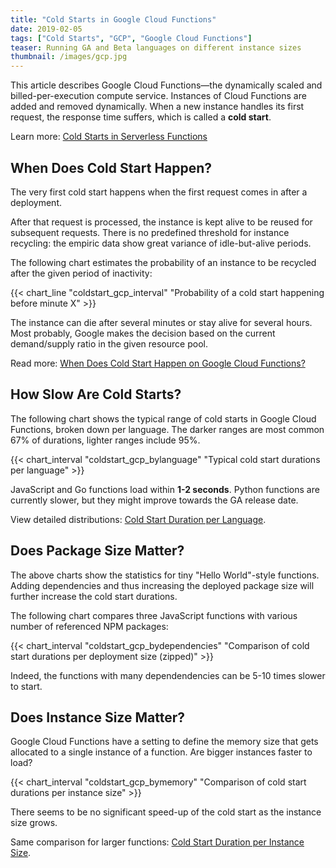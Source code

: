 ```yaml
---
title: "Cold Starts in Google Cloud Functions"
date: 2019-02-05
tags: ["Cold Starts", "GCP", "Google Cloud Functions"]
teaser: Running GA and Beta languages on different instance sizes
thumbnail: /images/gcp.jpg
---
```


This article describes Google Cloud Functions&mdash;the dynamically scaled and billed-per-execution compute service. Instances of Cloud Functions are added and removed dynamically. When a new instance handles its first request, the response time suffers, which is called a **cold start**.

Learn more: [Cold Starts in Serverless Functions](/coldstarts/define)

When Does Cold Start Happen?
----------------------------

The very first cold start happens when the first request comes in after a deployment. 

After that request is processed, the instance is kept alive to be reused for subsequent requests. There is no predefined threshold for instance recycling: the empiric data show great variance of idle-but-alive periods.

The following chart estimates the probability of an instance to be recycled after the given period of inactivity:

{{< chart_line 
    "coldstart_gcp_interval" 
    "Probability of a cold start happening before minute X" >}}

The instance can die after several minutes or stay alive for several hours. Most probably, Google makes the decision based on the current demand/supply ratio in the given resource pool.

Read more: [When Does Cold Start Happen on Google Cloud Functions?](/coldstarts/gcp/intervals)

How Slow Are Cold Starts?
-------------------------

The following chart shows the typical range of cold starts in Google Cloud Functions, broken down per language. The darker ranges are most common 67% of durations, lighter ranges include 95%.

{{< chart_interval 
    "coldstart_gcp_bylanguage"
    "Typical cold start durations per language" >}}

JavaScript and Go functions load within **1-2 seconds**. Python functions are currently slower, but they might improve towards the GA release date.

View detailed distributions: [Cold Start Duration per Language](/coldstarts/gcp/languages).

Does Package Size Matter?
-------------------------

The above charts show the statistics for tiny "Hello World"-style functions. Adding dependencies and thus increasing the deployed package size will further increase the cold start durations.

The following chart compares three JavaScript functions with various number of referenced NPM packages:

{{< chart_interval 
    "coldstart_gcp_bydependencies"
    "Comparison of cold start durations per deployment size (zipped)" >}}

Indeed, the functions with many dependendencies can be 5-10 times slower to start.

Does Instance Size Matter?
--------------------------

Google Cloud Functions have a setting to define the memory size that gets allocated to a single instance of a function. Are bigger instances faster to load?

{{< chart_interval 
    "coldstart_gcp_bymemory"
    "Comparison of cold start durations per instance size" >}}

There seems to be no significant speed-up of the cold start as the instance size grows.

Same comparison for larger functions: [Cold Start Duration per Instance Size](/coldstarts/gcp/instances).